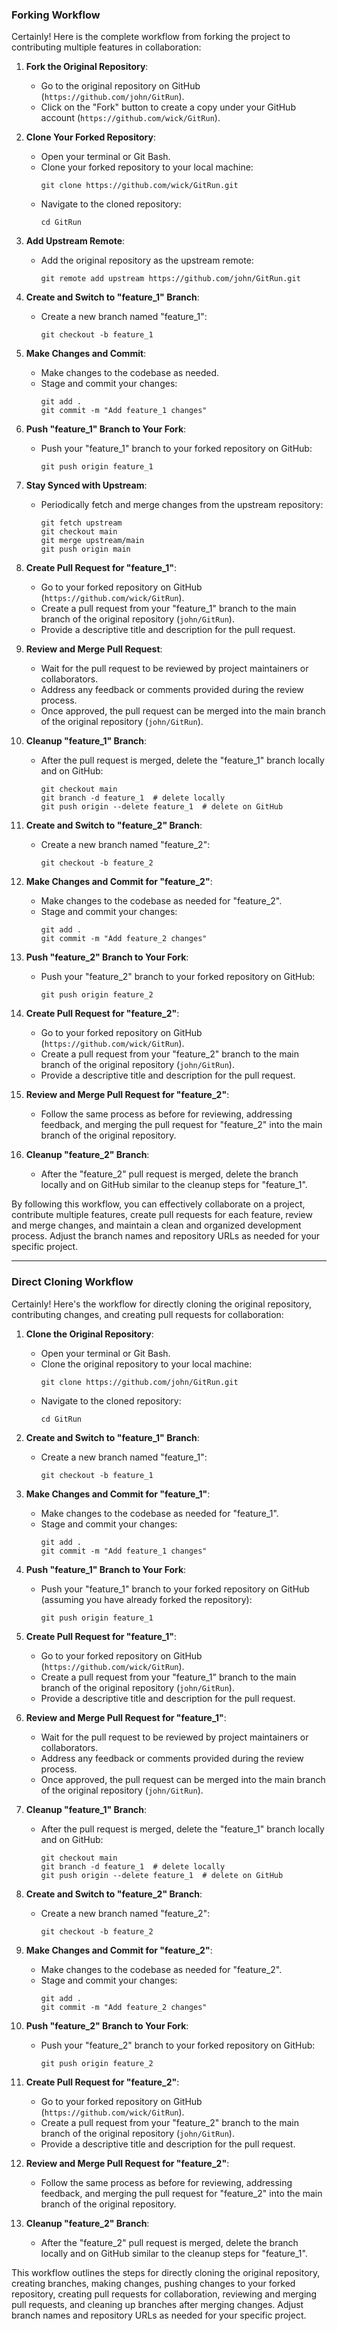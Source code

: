 ### Forking Workflow

Certainly! Here is the complete workflow from forking the project to contributing multiple features in collaboration:

1. **Fork the Original Repository**:
    - Go to the original repository on GitHub (`https://github.com/john/GitRun`).
    - Click on the "Fork" button to create a copy under your GitHub account (`https://github.com/wick/GitRun`).

2. **Clone Your Forked Repository**:
    - Open your terminal or Git Bash.
    - Clone your forked repository to your local machine:
      ```
      git clone https://github.com/wick/GitRun.git
      ```
    - Navigate to the cloned repository:
      ```
      cd GitRun
      ```

3. **Add Upstream Remote**:
    - Add the original repository as the upstream remote:
      ```
      git remote add upstream https://github.com/john/GitRun.git
      ```

4. **Create and Switch to "feature_1" Branch**:
    - Create a new branch named "feature_1":
      ```
      git checkout -b feature_1
      ```

5. **Make Changes and Commit**:
    - Make changes to the codebase as needed.
    - Stage and commit your changes:
      ```
      git add .
      git commit -m "Add feature_1 changes"
      ```

6. **Push "feature_1" Branch to Your Fork**:
    - Push your "feature_1" branch to your forked repository on GitHub:
      ```
      git push origin feature_1
      ```

7. **Stay Synced with Upstream**:
    - Periodically fetch and merge changes from the upstream repository:
      ```
      git fetch upstream
      git checkout main
      git merge upstream/main
      git push origin main
      ```

8. **Create Pull Request for "feature_1"**:
    - Go to your forked repository on GitHub (`https://github.com/wick/GitRun`).
    - Create a pull request from your "feature_1" branch to the main branch of the original repository (`john/GitRun`).
    - Provide a descriptive title and description for the pull request.

9. **Review and Merge Pull Request**:
    - Wait for the pull request to be reviewed by project maintainers or collaborators.
    - Address any feedback or comments provided during the review process.
    - Once approved, the pull request can be merged into the main branch of the original repository (`john/GitRun`).

10. **Cleanup "feature_1" Branch**:
    - After the pull request is merged, delete the "feature_1" branch locally and on GitHub:
      ```
      git checkout main
      git branch -d feature_1  # delete locally
      git push origin --delete feature_1  # delete on GitHub
      ```

11. **Create and Switch to "feature_2" Branch**:
    - Create a new branch named "feature_2":
      ```
      git checkout -b feature_2
      ```

12. **Make Changes and Commit for "feature_2"**:
    - Make changes to the codebase as needed for "feature_2".
    - Stage and commit your changes:
      ```
      git add .
      git commit -m "Add feature_2 changes"
      ```

13. **Push "feature_2" Branch to Your Fork**:
    - Push your "feature_2" branch to your forked repository on GitHub:
      ```
      git push origin feature_2
      ```

14. **Create Pull Request for "feature_2"**:
    - Go to your forked repository on GitHub (`https://github.com/wick/GitRun`).
    - Create a pull request from your "feature_2" branch to the main branch of the original repository (`john/GitRun`).
    - Provide a descriptive title and description for the pull request.

15. **Review and Merge Pull Request for "feature_2"**:
    - Follow the same process as before for reviewing, addressing feedback, and merging the pull request for "feature_2"
      into the main branch of the original repository.

16. **Cleanup "feature_2" Branch**:
    - After the "feature_2" pull request is merged, delete the branch locally and on GitHub similar to the cleanup steps
      for "feature_1".

By following this workflow, you can effectively collaborate on a project, contribute multiple features, create pull
requests for each feature, review and merge changes, and maintain a clean and organized development process. Adjust the
branch names and repository URLs as needed for your specific project.

---

### Direct Cloning Workflow

Certainly! Here's the workflow for directly cloning the original repository, contributing changes, and creating pull
requests for collaboration:

1. **Clone the Original Repository**:
    - Open your terminal or Git Bash.
    - Clone the original repository to your local machine:
      ```
      git clone https://github.com/john/GitRun.git
      ```
    - Navigate to the cloned repository:
      ```
      cd GitRun
      ```

2. **Create and Switch to "feature_1" Branch**:
    - Create a new branch named "feature_1":
      ```
      git checkout -b feature_1
      ```

3. **Make Changes and Commit for "feature_1"**:
    - Make changes to the codebase as needed for "feature_1".
    - Stage and commit your changes:
      ```
      git add .
      git commit -m "Add feature_1 changes"
      ```

4. **Push "feature_1" Branch to Your Fork**:
    - Push your "feature_1" branch to your forked repository on GitHub (assuming you have already forked the
      repository):
      ```
      git push origin feature_1
      ```

5. **Create Pull Request for "feature_1"**:
    - Go to your forked repository on GitHub (`https://github.com/wick/GitRun`).
    - Create a pull request from your "feature_1" branch to the main branch of the original repository (`john/GitRun`).
    - Provide a descriptive title and description for the pull request.

6. **Review and Merge Pull Request for "feature_1"**:
    - Wait for the pull request to be reviewed by project maintainers or collaborators.
    - Address any feedback or comments provided during the review process.
    - Once approved, the pull request can be merged into the main branch of the original repository (`john/GitRun`).

7. **Cleanup "feature_1" Branch**:
    - After the pull request is merged, delete the "feature_1" branch locally and on GitHub:
      ```
      git checkout main
      git branch -d feature_1  # delete locally
      git push origin --delete feature_1  # delete on GitHub
      ```

8. **Create and Switch to "feature_2" Branch**:
    - Create a new branch named "feature_2":
      ```
      git checkout -b feature_2
      ```

9. **Make Changes and Commit for "feature_2"**:
    - Make changes to the codebase as needed for "feature_2".
    - Stage and commit your changes:
      ```
      git add .
      git commit -m "Add feature_2 changes"
      ```

10. **Push "feature_2" Branch to Your Fork**:
    - Push your "feature_2" branch to your forked repository on GitHub:
      ```
      git push origin feature_2
      ```

11. **Create Pull Request for "feature_2"**:
    - Go to your forked repository on GitHub (`https://github.com/wick/GitRun`).
    - Create a pull request from your "feature_2" branch to the main branch of the original repository (`john/GitRun`).
    - Provide a descriptive title and description for the pull request.

12. **Review and Merge Pull Request for "feature_2"**:
    - Follow the same process as before for reviewing, addressing feedback, and merging the pull request for "feature_2"
      into the main branch of the original repository.

13. **Cleanup "feature_2" Branch**:
    - After the "feature_2" pull request is merged, delete the branch locally and on GitHub similar to the cleanup steps
      for "feature_1".

This workflow outlines the steps for directly cloning the original repository, creating branches, making changes,
pushing changes to your forked repository, creating pull requests for collaboration, reviewing and merging pull
requests, and cleaning up branches after merging changes. Adjust branch names and repository URLs as needed for your
specific project.